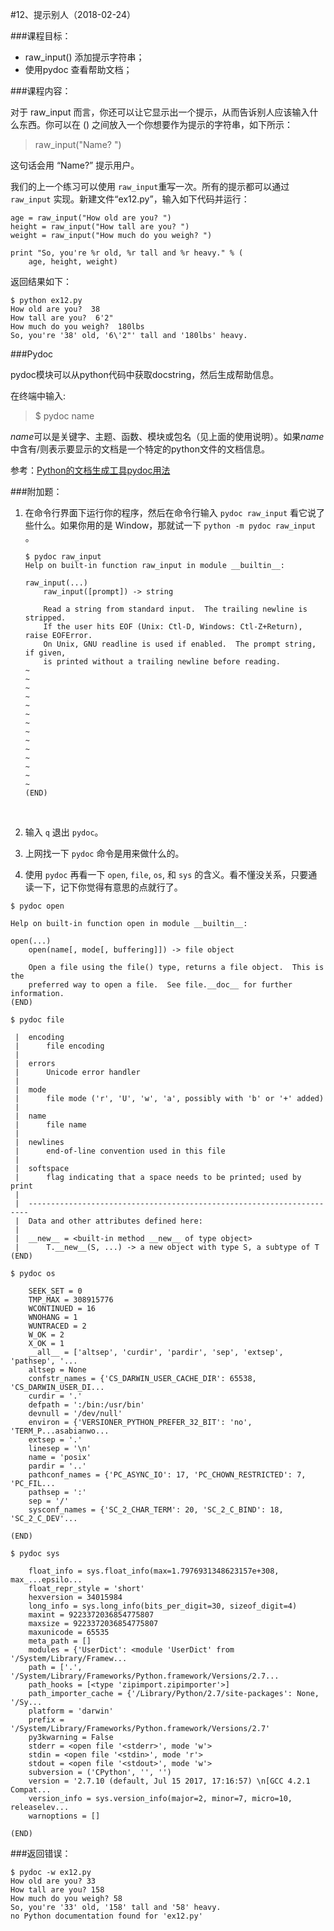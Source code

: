 #12、提示别人（2018-02-24）



###课程目标：

* raw_input() 添加提示字符串；
* 使用pydoc 查看帮助文档；




###课程内容：

对于 raw_input 而言，你还可以让它显示出一个提示，从而告诉别人应该输入什么东西。你可以在 () 之间放入一个你想要作为提示的字符串，如下所示：

> raw_input("Name? ")

这句话会用 “Name?” 提示用户。

我们的上一个练习可以使用 `raw_input`重写一次。所有的提示都可以通过`raw_input` 实现。新建文件“ex12.py”，输入如下代码并运行：

```
age = raw_input("How old are you? ")
height = raw_input("How tall are you? ")
weight = raw_input("How much do you weigh? ")

print "So, you're %r old, %r tall and %r heavy." % (
    age, height, weight)
```

返回结果如下：

```
$ python ex12.py
How old are you?  38
How tall are you?  6'2"
How much do you weigh?  180lbs
So, you're '38' old, '6\'2"' tall and '180lbs' heavy.
```



###Pydoc 

pydoc模块可以从python代码中获取docstring，然后生成帮助信息。

在终端中输入:

>$ pydoc name

*name*可以是关键字、主题、函数、模块或包名（见上面的使用说明）。如果*name*中含有/则表示要显示的文档是一个特定的python文件的文档信息。

参考：[Python的文档生成工具pydoc用法](http://sdnhub.cn/index.php/python-pydoc/)



###附加题：

1. 在命令行界面下运行你的程序，然后在命令行输入 `pydoc raw_input` 看它说了些什么。如果你用的是 Window，那就试一下 `python -m pydoc raw_input` 。

   ```
   $ pydoc raw_input
   Help on built-in function raw_input in module __builtin__:

   raw_input(...)
       raw_input([prompt]) -> string
       
       Read a string from standard input.  The trailing newline is stripped.
       If the user hits EOF (Unix: Ctl-D, Windows: Ctl-Z+Return), raise EOFError.
       On Unix, GNU readline is used if enabled.  The prompt string, if given,
       is printed without a trailing newline before reading.
   ~
   ~
   ~
   ~
   ~
   ~
   ~
   ~
   ~
   ~
   ~
   ~
   ~
   ~
   (END)
   ```

   ​

2. 输入 `q` 退出 `pydoc`。
   ​

3. 上网找一下 `pydoc` 命令是用来做什么的。
   ​

4. 使用 `pydoc` 再看一下 `open`, `file`, `os`, 和 `sys` 的含义。看不懂没关系，只要通读一下，记下你觉得有意思的点就行了。

```
$ pydoc open

Help on built-in function open in module __builtin__:

open(...)
    open(name[, mode[, buffering]]) -> file object
    
    Open a file using the file() type, returns a file object.  This is the
    preferred way to open a file.  See file.__doc__ for further information.
(END)
```

```
$ pydoc file

 |  encoding
 |      file encoding
 |  
 |  errors
 |      Unicode error handler
 |  
 |  mode
 |      file mode ('r', 'U', 'w', 'a', possibly with 'b' or '+' added)
 |  
 |  name
 |      file name
 |  
 |  newlines
 |      end-of-line convention used in this file
 |  
 |  softspace
 |      flag indicating that a space needs to be printed; used by print
 |  
 |  ----------------------------------------------------------------------
 |  Data and other attributes defined here:
 |  
 |  __new__ = <built-in method __new__ of type object>
 |      T.__new__(S, ...) -> a new object with type S, a subtype of T
(END)

```

```
$ pydoc os

    SEEK_SET = 0
    TMP_MAX = 308915776
    WCONTINUED = 16
    WNOHANG = 1
    WUNTRACED = 2
    W_OK = 2
    X_OK = 1
    __all__ = ['altsep', 'curdir', 'pardir', 'sep', 'extsep', 'pathsep', '...
    altsep = None
    confstr_names = {'CS_DARWIN_USER_CACHE_DIR': 65538, 'CS_DARWIN_USER_DI...
    curdir = '.'
    defpath = ':/bin:/usr/bin'
    devnull = '/dev/null'
    environ = {'VERSIONER_PYTHON_PREFER_32_BIT': 'no', 'TERM_P...asabianwo...
    extsep = '.'
    linesep = '\n'
    name = 'posix'
    pardir = '..'
    pathconf_names = {'PC_ASYNC_IO': 17, 'PC_CHOWN_RESTRICTED': 7, 'PC_FIL...
    pathsep = ':'
    sep = '/'
    sysconf_names = {'SC_2_CHAR_TERM': 20, 'SC_2_C_BIND': 18, 'SC_2_C_DEV'...

(END)
```

```
$ pydoc sys

    float_info = sys.float_info(max=1.7976931348623157e+308, max_...epsilo...
    float_repr_style = 'short'
    hexversion = 34015984
    long_info = sys.long_info(bits_per_digit=30, sizeof_digit=4)
    maxint = 9223372036854775807
    maxsize = 9223372036854775807
    maxunicode = 65535
    meta_path = []
    modules = {'UserDict': <module 'UserDict' from '/System/Library/Framew...
    path = ['.', '/System/Library/Frameworks/Python.framework/Versions/2.7...
    path_hooks = [<type 'zipimport.zipimporter'>]
    path_importer_cache = {'/Library/Python/2.7/site-packages': None, '/Sy...
    platform = 'darwin'
    prefix = '/System/Library/Frameworks/Python.framework/Versions/2.7'
    py3kwarning = False
    stderr = <open file '<stderr>', mode 'w'>
    stdin = <open file '<stdin>', mode 'r'>
    stdout = <open file '<stdout>', mode 'w'>
    subversion = ('CPython', '', '')
    version = '2.7.10 (default, Jul 15 2017, 17:16:57) \n[GCC 4.2.1 Compat...
    version_info = sys.version_info(major=2, minor=7, micro=10, releaselev...
    warnoptions = []

(END)

```





###返回错误：

```
$ pydoc -w ex12.py
How old are you? 33
How tall are you? 158
How much do you weigh? 58
So, you're '33' old, '158' tall and '58' heavy.
no Python documentation found for 'ex12.py'
```

